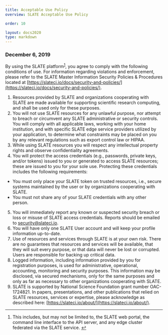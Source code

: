 ```yaml
---
title: Acceptable Use Policy
overview: SLATE Acceptable Use Policy

order: 10  

layout: docs2020
type: markdown
---
```


### December 6, 2019

By using the SLATE platform<sup id="fnr1">[1][1]</sup>, you agree to comply with the following conditions of use.  For information regarding violations and enforcement, please refer to the SLATE Master Information Security Policies & Procedures located at [https://slateci.io/docs/security-and-policies/](https://slateci.io/docs/security-and-policies/). 

1. Resources provided by SLATE and organizations cooperating with SLATE are made available for supporting scientific research computing, and shall be used only for these purposes. 
2. You will not use SLATE resources for any unlawful purpose, nor attempt to breach or circumvent any SLATE administrative or security controls. You will comply with all applicable laws, working with your home institution, and with specific SLATE edge service providers utilized by your application, to determine what constraints may be placed on you by any relevant regulations such as export control law or HIPAA. 
3. While using SLATE resources you will respect any intellectual property rights and observe confidentiality agreements.
4. You will protect the access credentials (e.g., passwords, private keys, and/or tokens) issued to you or generated to access SLATE resources; these are issued to you for your sole use. Protecting these credentials includes the following requirements:
  - You must only place your SLATE token on trusted resources, i.e., secure systems maintained by the user or by organizations cooperating with SLATE. 
  - You must not share any of your SLATE credentials with any other person.
5. You will immediately report any known or suspected security breach or loss or misuse of SLATE access credentials.  Reports should be emailed to [security@slateci.io](mailto:security@slateci.io). 
6. You will have only one SLATE User account and will keep your profile information up-to-date.
7. Use of resources and services through SLATE is at your own risk. There are no guarantees that resources and services will be available, that they will suit every purpose, or that data will never be lost or corrupted. Users are responsible for backing up critical data.
8. Logged information, including information provided by you for registration purposes, is used for administrative, operational, accounting, monitoring and security purposes. This information may be disclosed, via secured mechanisms, only for the same purposes and only as far as necessary to other organizations cooperating with SLATE. 
9. SLATE is supported by National Science Foundation grant number OAC-1724821. In papers, presentations, and other publications that relied on SLATE resources, services or expertise, please acknowledge as described here: [https://slateci.io/about/](https://slateci.io/about/). 

[1]: #fn1

<div class="footnotes">
<hr />
<ol>
<li id="fn1">
<p>This includes, but may not be limited to, the SLATE web portal, the command line interface to the API server, and any edge cluster federated via the SLATE service. <a href="#fnr1" class="footnoteBackLink" title="Jump back to footnote 1 in the text.">&#x21A9;&#xFE0E;</a></p>
</li>
</ol>
</div>
